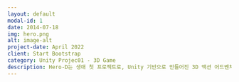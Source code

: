```yaml
---
layout: default
modal-id: 1
date: 2014-07-18
img: hero.png
alt: image-alt
project-date: April 2022
client: Start Bootstrap
category: Unity Projec01 - 3D Game
description: Hero-D는 생애 첫 프로젝트로, Unity 기반으로 만들어진 3D 액션 어드벤처 게임입니다. \n게임개발을 통해 Unity와 C#언어를 더욱 잘 활용하며 배울 수 있었습니다. \n플레이어 기능이나 스테이지 1은 아스트로봇이라는 게임을 모작하였고, 그 외 나머지 부분은 순수 창작, 기획하여 개발하였습니다. \n플레이어 기능구현 외에도, 레벨 디자인, VFX까지 디자인에도 공을 많이 들인 프로젝트 입니다. \n에셋을 활용한 것도 있지만 파티클 시스템을 통해 실제로 VFX를 한땀한땀 만들어 사용하기도 하고, 라이트 설정도 세밀하게 만져 개발한 프로젝트 입니다. \n 팀 협업을 하는 과정에서 노션을 통해 소스코드를 공유하며 진행하였고,,,
---
```

